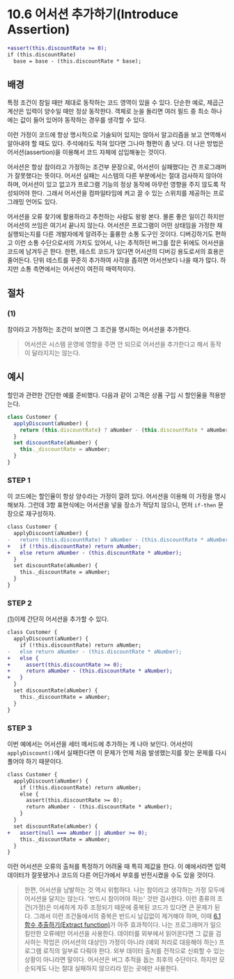 # 10.6 어서션 추가하기(Introduce Assertion)
``` diff
+assert(this.discountRate >= 0);
if (this.discountRate)
  base = base - (this.discountRate * base);
```
## 배경
특정 조건이 참일 때만 제대로 동작하는 코드 영역이 있을 수 있다. 단순한 예로, 제곱근 계산은 입력이 양수일 때만 정상 동작한다. 객체로 눈을 돌리면 여러 필드 중 최소 하나에는 값이 들어 있어야 동작하는 경우를 생각할 수 있다.

이런 가정이 코드에 항상 명시적으로 기술되어 있지는 않아서 알고리즘을 보고 연역해서 알아내야 할 때도 있다. 주석에라도 적혀 있다면 그나마 형편이 좀 낫다. 더 나은 방법은 어서션(assertion)을 이용해서 코드 자체에 삽입해놓는 것이다.

어서션은 항상 참이라고 가정하는 조건부 문장으로, 어서션이 실패했다는 건 프로그래머가 잘못했다는 뜻이다. 어서션 실패는 시스템의 다른 부분에서는 절대 검사하지 않아야 하며, 어서션이 있고 없고가 프로그램 기능의 정상 동작에 아무런 영향을 주지 않도록 작성되어야 한다. 그래서 어서션을 컴파일타임에 켜고 끌 수 있는 스위치를 제공하는 프로그래밍 언어도 있다.

어서션을 오류 찾기에 활용하라고 추천하는 사람도 왕왕 본다. 몰론 좋은 일이긴 하지만 어서션의 쓰임은 여기서 끝나지 않는다. 어서션은 프로그램이 어떤 상태임을 가정한 채 실행되는지를 다른 개발자에게 알려주는 훌륭한 소통 도구인 것이다. 디버깅하기도 편하고 이런 소통 수단으로서의 가치도 있어서, 나는 추적하던 버그를 잡은 뒤에도 어서션을 코드에 남겨두곤 한다. 한편, 테스트 코드가 있다면 어서션의 디버깅 용도로서의 효용은 줄어든다. 단위 테스트를 꾸준히 추가하여 사각을 좁히면 어서션보다 나을 때가 많다. 하지만 소통 측면에서는 어서션이 여전히 매력적이다.
## 절차

### (1)
참이라고 가정하는 조건이 보이면 그 조건을 명시하는 어서션을 추가한다.
> 어서션은 시스템 운영에 영향을 주면 안 되므로 어서션을 추가한다고 해서 동작이 달라지지는 않는다.

## 예시
할인과 관련한 간단한 예를 준비했다. 다음과 같이 고객은 상품 구입 시 할인율을 적용받는다.
``` javascript
class Customer {
  applyDiscount(aNumber) {
    return (this.discountRate) ? aNumber - (this.discountRate * aNumber) : aNumber;
  }
  set discountRate(aNumber) {
    this._discountRate = aNumber;
  }
}
```
### STEP 1
이 코드에는 할인율이 항상 양수라는 가정이 깔려 있다. 어서션을 이용해 이 가정을 명시해보자. 그런데 3항 표현식에는 어서션을 넣을 장소가 적당치 않으니, 먼저 `if-then` 문장으로 재구성하자.
``` diff
class Customer {
  applyDiscount(aNumber) {
-   return (this.discountRate) ? aNumber - (this.discountRate * aNumber) : aNumber;
+   if (!this.discountRate) return aNumber;
+   else return aNumber - (this.discountRate * aNumber);
  }
  set discountRate(aNumber) {
    this._discountRate = aNumber;
  }
}
```
### STEP 2
[(1)](https://github.com/wonder13662/refactoring-v2/blob/writing/chapter10/10-6.md#1)이제 간단히 어서션을 추가할 수 있다.
``` diff
class Customer {
  applyDiscount(aNumber) {
    if (!this.discountRate) return aNumber;
-   else return aNumber - (this.discountRate * aNumber);
+   else {
+     assert(this.discountRate >= 0);
+     return aNumber - (this.discountRate * aNumber);
+   }
  }
  set discountRate(aNumber) {
    this._discountRate = aNumber;
  }
}
```
### STEP 3
이번 예에서는 어서션을 세터 메서드에 추가하는 게 나아 보인다. 어서션이 `applyDiscount()`에서 실패한다면 이 문제가 언제 처음 발생했는지를 찾는 문제를 다시 풀어야 하기 때문이다.
``` diff
class Customer {
  applyDiscount(aNumber) {
    if (!this.discountRate) return aNumber;
    else {
      assert(this.discountRate >= 0);
      return aNumber - (this.discountRate * aNumber);
    }
  }
  set discountRate(aNumber) {
+   assert(null === aNumber || aNumber >= 0);
    this._discountRate = aNumber;
  }
}
```
이런 어서션은 오류의 출처를 특정하기 어려울 때 특히 제값을 한다. 이 예에서라면 입력 데이터가 잘못됐거나 코드의 다른 어딘가에서 부호를 반전시켰을 수도 있을 것이다.
> 한편, 어서션을 남발하는 것 역시 위험하다. 나는 참이라고 생각하는 가정 모두에 어서션을 달지는 않는다. '반드시 참이어야 하는' 것만 검사한다. 이런 종류의 조건(가정)은 미세하게 자주 조정되기 때문에 중복된 코드가 있다면 큰 문제가 된다. 그래서 이런 조건들에서의 중복은 반드시 남김없이 제거해야 하며, 이때 [6.1 함수 추출하기(Extract function)](https://github.com/wonder13662/refactoring-v2/blob/writing/chapter06/6-1.md)가 아주 효과적이다. 나는 프로그래머가 일으킬만한 오류에만 어서션을 사용한다. 데이터를 외부에서 읽어온다면 그 값을 검사하는 작업은 (어서션의 대상인) 가정이 아니라 (예외 처리로 대응해야 하는) 프로그램 로직의 일부로 다뤄야 한다. 외부 데이터 출처를 전적으로 신뢰할 수 있는 상황이 아니라면 말이다. 어서션은 버그 추적을 돕는 최후의 수단이다. 하지만 모순되게도 나는 절대 실패하지 않으리라 믿는 곳에만 사용한다.